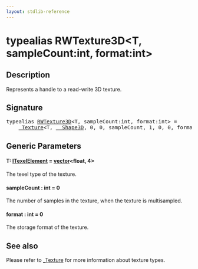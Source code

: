 ```yaml
---
layout: stdlib-reference
---
```


# typealias RWTexture3D\<T, sampleCount:int, format:int\>

## Description

Represents a handle to a read-write 3D texture.

## Signature

<pre>
<span class='code_keyword'>typealias</span> <a href="rwtexture3d-012a" class="code_type">RWTexture3D</a>&lt;T, sampleCount:<span class="code_keyword">int</span>, format:<span class="code_keyword">int</span>&gt; = 
    <a href="../types/0texture-01/index" class="code_type">_Texture</a>&lt;T, <a href="../types/0_shape3d-028/index" class="code_type">__Shape3D</a>, 0, 0, sampleCount, 1, 0, 0, format&gt;;
</pre>

## Generic Parameters

####  <a id="typeparam-T"></a>T: [ITexelElement](../interfaces/itexelelement-016/index) = [vector](../types/vector/index)\<float, 4\>
The texel type of the texture.

####  <a id="decl-sampleCount"></a>sampleCount  : int = 0
The number of samples in the texture, when the texture is multisampled.

####  <a id="decl-format"></a>format  : int = 0
The storage format of the texture.


## See also

Please refer to <span class='code'><a href="../types/0texture-01/index" class="code_type">_Texture</a></span> for more information about texture types.


